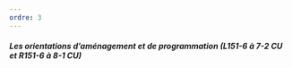 ```yaml
---
ordre: 3
---
```


##### Les orientations d’aménagement et de programmation (L151-6 à 7-2 CU et R151-6 à 8-1 CU)
